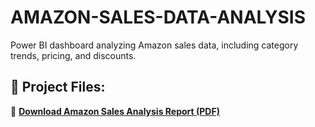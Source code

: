 # AMAZON-SALES-DATA-ANALYSIS
Power BI dashboard analyzing Amazon sales data, including category trends, pricing, and discounts.
## 📂 Project Files:
📄 **[Download Amazon Sales Analysis Report (PDF)](https://github.com/your-username/Amazon-Sales-Analysis/blob/main/amazon_data_analysis_project.pdf)**

